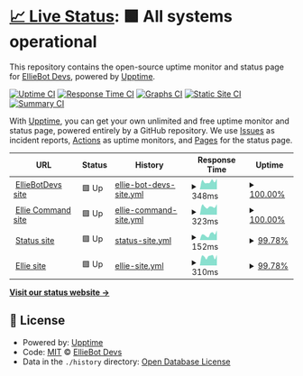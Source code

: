 # [📈 Live Status](https://EllieBotDevs.github.io/Ellie-status): <!--live status--> **🟩 All systems operational**

This repository contains the open-source uptime monitor and status page for [EllieBot Devs](https://elliebot.emotionchild.com), powered by [Upptime](https://github.com/upptime/upptime).

[![Uptime CI](https://github.com/EllieBotDevs/Ellie-status/workflows/Uptime%20CI/badge.svg)](https://github.com/EllieBotDevs/Ellie-status/actions?query=workflow%3A%22Uptime+CI%22)
[![Response Time CI](https://github.com/EllieBotDevs/Ellie-status/workflows/Response%20Time%20CI/badge.svg)](https://github.com/EllieBotDevs/Ellie-status/actions?query=workflow%3A%22Response+Time+CI%22)
[![Graphs CI](https://github.com/EllieBotDevs/Ellie-status/workflows/Graphs%20CI/badge.svg)](https://github.com/EllieBotDevs/Ellie-status/actions?query=workflow%3A%22Graphs+CI%22)
[![Static Site CI](https://github.com/EllieBotDevs/Ellie-status/workflows/Static%20Site%20CI/badge.svg)](https://github.com/EllieBotDevs/Ellie-status/actions?query=workflow%3A%22Static+Site+CI%22)
[![Summary CI](https://github.com/EllieBotDevs/Ellie-status/workflows/Summary%20CI/badge.svg)](https://github.com/EllieBotDevs/Ellie-status/actions?query=workflow%3A%22Summary+CI%22)

With [Upptime](https://upptime.js.org), you can get your own unlimited and free uptime monitor and status page, powered entirely by a GitHub repository. We use [Issues](https://github.com/EllieBotDevs/Ellie-status/issues) as incident reports, [Actions](https://github.com/EllieBotDevs/Ellie-status/actions) as uptime monitors, and [Pages](https://EllieBotDevs.github.io/Ellie-status) for the status page.

<!--start: status pages-->
<!-- This summary is generated by Upptime (https://github.com/upptime/upptime) -->
<!-- Do not edit this manually, your changes will be overwritten -->
<!-- prettier-ignore -->
| URL | Status | History | Response Time | Uptime |
| --- | ------ | ------- | ------------- | ------ |
| <img alt="" src="https://favicons.githubusercontent.com/devs.elliebot.net" height="13"> [EllieBotDevs site](https://devs.elliebot.net) | 🟩 Up | [ellie-bot-devs-site.yml](https://github.com/EllieBotDevs/Ellie-status/commits/HEAD/history/ellie-bot-devs-site.yml) | <details><summary><img alt="Response time graph" src="./graphs/ellie-bot-devs-site/response-time-week.png" height="20"> 348ms</summary><br><a href="https://status.elliebot.net/history/ellie-bot-devs-site"><img alt="Response time 433" src="https://img.shields.io/endpoint?url=https%3A%2F%2Fraw.githubusercontent.com%2FEllieBotDevs%2FEllie-status%2FHEAD%2Fapi%2Fellie-bot-devs-site%2Fresponse-time.json"></a><br><a href="https://status.elliebot.net/history/ellie-bot-devs-site"><img alt="24-hour response time 460" src="https://img.shields.io/endpoint?url=https%3A%2F%2Fraw.githubusercontent.com%2FEllieBotDevs%2FEllie-status%2FHEAD%2Fapi%2Fellie-bot-devs-site%2Fresponse-time-day.json"></a><br><a href="https://status.elliebot.net/history/ellie-bot-devs-site"><img alt="7-day response time 348" src="https://img.shields.io/endpoint?url=https%3A%2F%2Fraw.githubusercontent.com%2FEllieBotDevs%2FEllie-status%2FHEAD%2Fapi%2Fellie-bot-devs-site%2Fresponse-time-week.json"></a><br><a href="https://status.elliebot.net/history/ellie-bot-devs-site"><img alt="30-day response time 366" src="https://img.shields.io/endpoint?url=https%3A%2F%2Fraw.githubusercontent.com%2FEllieBotDevs%2FEllie-status%2FHEAD%2Fapi%2Fellie-bot-devs-site%2Fresponse-time-month.json"></a><br><a href="https://status.elliebot.net/history/ellie-bot-devs-site"><img alt="1-year response time 433" src="https://img.shields.io/endpoint?url=https%3A%2F%2Fraw.githubusercontent.com%2FEllieBotDevs%2FEllie-status%2FHEAD%2Fapi%2Fellie-bot-devs-site%2Fresponse-time-year.json"></a></details> | <details><summary><a href="https://status.elliebot.net/history/ellie-bot-devs-site">100.00%</a></summary><a href="https://status.elliebot.net/history/ellie-bot-devs-site"><img alt="All-time uptime 100.00%" src="https://img.shields.io/endpoint?url=https%3A%2F%2Fraw.githubusercontent.com%2FEllieBotDevs%2FEllie-status%2FHEAD%2Fapi%2Fellie-bot-devs-site%2Fuptime.json"></a><br><a href="https://status.elliebot.net/history/ellie-bot-devs-site"><img alt="24-hour uptime 100.00%" src="https://img.shields.io/endpoint?url=https%3A%2F%2Fraw.githubusercontent.com%2FEllieBotDevs%2FEllie-status%2FHEAD%2Fapi%2Fellie-bot-devs-site%2Fuptime-day.json"></a><br><a href="https://status.elliebot.net/history/ellie-bot-devs-site"><img alt="7-day uptime 100.00%" src="https://img.shields.io/endpoint?url=https%3A%2F%2Fraw.githubusercontent.com%2FEllieBotDevs%2FEllie-status%2FHEAD%2Fapi%2Fellie-bot-devs-site%2Fuptime-week.json"></a><br><a href="https://status.elliebot.net/history/ellie-bot-devs-site"><img alt="30-day uptime 100.00%" src="https://img.shields.io/endpoint?url=https%3A%2F%2Fraw.githubusercontent.com%2FEllieBotDevs%2FEllie-status%2FHEAD%2Fapi%2Fellie-bot-devs-site%2Fuptime-month.json"></a><br><a href="https://status.elliebot.net/history/ellie-bot-devs-site"><img alt="1-year uptime 100.00%" src="https://img.shields.io/endpoint?url=https%3A%2F%2Fraw.githubusercontent.com%2FEllieBotDevs%2FEllie-status%2FHEAD%2Fapi%2Fellie-bot-devs-site%2Fuptime-year.json"></a></details>
| <img alt="" src="https://favicons.githubusercontent.com/commands.elliebot.net" height="13"> [Ellie Command site](https://commands.elliebot.net) | 🟩 Up | [ellie-command-site.yml](https://github.com/EllieBotDevs/Ellie-status/commits/HEAD/history/ellie-command-site.yml) | <details><summary><img alt="Response time graph" src="./graphs/ellie-command-site/response-time-week.png" height="20"> 323ms</summary><br><a href="https://status.elliebot.net/history/ellie-command-site"><img alt="Response time 351" src="https://img.shields.io/endpoint?url=https%3A%2F%2Fraw.githubusercontent.com%2FEllieBotDevs%2FEllie-status%2FHEAD%2Fapi%2Fellie-command-site%2Fresponse-time.json"></a><br><a href="https://status.elliebot.net/history/ellie-command-site"><img alt="24-hour response time 408" src="https://img.shields.io/endpoint?url=https%3A%2F%2Fraw.githubusercontent.com%2FEllieBotDevs%2FEllie-status%2FHEAD%2Fapi%2Fellie-command-site%2Fresponse-time-day.json"></a><br><a href="https://status.elliebot.net/history/ellie-command-site"><img alt="7-day response time 323" src="https://img.shields.io/endpoint?url=https%3A%2F%2Fraw.githubusercontent.com%2FEllieBotDevs%2FEllie-status%2FHEAD%2Fapi%2Fellie-command-site%2Fresponse-time-week.json"></a><br><a href="https://status.elliebot.net/history/ellie-command-site"><img alt="30-day response time 351" src="https://img.shields.io/endpoint?url=https%3A%2F%2Fraw.githubusercontent.com%2FEllieBotDevs%2FEllie-status%2FHEAD%2Fapi%2Fellie-command-site%2Fresponse-time-month.json"></a><br><a href="https://status.elliebot.net/history/ellie-command-site"><img alt="1-year response time 351" src="https://img.shields.io/endpoint?url=https%3A%2F%2Fraw.githubusercontent.com%2FEllieBotDevs%2FEllie-status%2FHEAD%2Fapi%2Fellie-command-site%2Fresponse-time-year.json"></a></details> | <details><summary><a href="https://status.elliebot.net/history/ellie-command-site">100.00%</a></summary><a href="https://status.elliebot.net/history/ellie-command-site"><img alt="All-time uptime 100.00%" src="https://img.shields.io/endpoint?url=https%3A%2F%2Fraw.githubusercontent.com%2FEllieBotDevs%2FEllie-status%2FHEAD%2Fapi%2Fellie-command-site%2Fuptime.json"></a><br><a href="https://status.elliebot.net/history/ellie-command-site"><img alt="24-hour uptime 100.00%" src="https://img.shields.io/endpoint?url=https%3A%2F%2Fraw.githubusercontent.com%2FEllieBotDevs%2FEllie-status%2FHEAD%2Fapi%2Fellie-command-site%2Fuptime-day.json"></a><br><a href="https://status.elliebot.net/history/ellie-command-site"><img alt="7-day uptime 100.00%" src="https://img.shields.io/endpoint?url=https%3A%2F%2Fraw.githubusercontent.com%2FEllieBotDevs%2FEllie-status%2FHEAD%2Fapi%2Fellie-command-site%2Fuptime-week.json"></a><br><a href="https://status.elliebot.net/history/ellie-command-site"><img alt="30-day uptime 100.00%" src="https://img.shields.io/endpoint?url=https%3A%2F%2Fraw.githubusercontent.com%2FEllieBotDevs%2FEllie-status%2FHEAD%2Fapi%2Fellie-command-site%2Fuptime-month.json"></a><br><a href="https://status.elliebot.net/history/ellie-command-site"><img alt="1-year uptime 100.00%" src="https://img.shields.io/endpoint?url=https%3A%2F%2Fraw.githubusercontent.com%2FEllieBotDevs%2FEllie-status%2FHEAD%2Fapi%2Fellie-command-site%2Fuptime-year.json"></a></details>
| <img alt="" src="https://favicons.githubusercontent.com/status.elliebot.net" height="13"> [Status site](https://status.elliebot.net) | 🟩 Up | [status-site.yml](https://github.com/EllieBotDevs/Ellie-status/commits/HEAD/history/status-site.yml) | <details><summary><img alt="Response time graph" src="./graphs/status-site/response-time-week.png" height="20"> 152ms</summary><br><a href="https://status.elliebot.net/history/status-site"><img alt="Response time 213" src="https://img.shields.io/endpoint?url=https%3A%2F%2Fraw.githubusercontent.com%2FEllieBotDevs%2FEllie-status%2FHEAD%2Fapi%2Fstatus-site%2Fresponse-time.json"></a><br><a href="https://status.elliebot.net/history/status-site"><img alt="24-hour response time 251" src="https://img.shields.io/endpoint?url=https%3A%2F%2Fraw.githubusercontent.com%2FEllieBotDevs%2FEllie-status%2FHEAD%2Fapi%2Fstatus-site%2Fresponse-time-day.json"></a><br><a href="https://status.elliebot.net/history/status-site"><img alt="7-day response time 152" src="https://img.shields.io/endpoint?url=https%3A%2F%2Fraw.githubusercontent.com%2FEllieBotDevs%2FEllie-status%2FHEAD%2Fapi%2Fstatus-site%2Fresponse-time-week.json"></a><br><a href="https://status.elliebot.net/history/status-site"><img alt="30-day response time 213" src="https://img.shields.io/endpoint?url=https%3A%2F%2Fraw.githubusercontent.com%2FEllieBotDevs%2FEllie-status%2FHEAD%2Fapi%2Fstatus-site%2Fresponse-time-month.json"></a><br><a href="https://status.elliebot.net/history/status-site"><img alt="1-year response time 213" src="https://img.shields.io/endpoint?url=https%3A%2F%2Fraw.githubusercontent.com%2FEllieBotDevs%2FEllie-status%2FHEAD%2Fapi%2Fstatus-site%2Fresponse-time-year.json"></a></details> | <details><summary><a href="https://status.elliebot.net/history/status-site">99.78%</a></summary><a href="https://status.elliebot.net/history/status-site"><img alt="All-time uptime 99.93%" src="https://img.shields.io/endpoint?url=https%3A%2F%2Fraw.githubusercontent.com%2FEllieBotDevs%2FEllie-status%2FHEAD%2Fapi%2Fstatus-site%2Fuptime.json"></a><br><a href="https://status.elliebot.net/history/status-site"><img alt="24-hour uptime 100.00%" src="https://img.shields.io/endpoint?url=https%3A%2F%2Fraw.githubusercontent.com%2FEllieBotDevs%2FEllie-status%2FHEAD%2Fapi%2Fstatus-site%2Fuptime-day.json"></a><br><a href="https://status.elliebot.net/history/status-site"><img alt="7-day uptime 99.78%" src="https://img.shields.io/endpoint?url=https%3A%2F%2Fraw.githubusercontent.com%2FEllieBotDevs%2FEllie-status%2FHEAD%2Fapi%2Fstatus-site%2Fuptime-week.json"></a><br><a href="https://status.elliebot.net/history/status-site"><img alt="30-day uptime 99.93%" src="https://img.shields.io/endpoint?url=https%3A%2F%2Fraw.githubusercontent.com%2FEllieBotDevs%2FEllie-status%2FHEAD%2Fapi%2Fstatus-site%2Fuptime-month.json"></a><br><a href="https://status.elliebot.net/history/status-site"><img alt="1-year uptime 99.93%" src="https://img.shields.io/endpoint?url=https%3A%2F%2Fraw.githubusercontent.com%2FEllieBotDevs%2FEllie-status%2FHEAD%2Fapi%2Fstatus-site%2Fuptime-year.json"></a></details>
| <img alt="" src="https://favicons.githubusercontent.com/www.elliebot.net" height="13"> [Ellie site](https://www.elliebot.net) | 🟩 Up | [ellie-site.yml](https://github.com/EllieBotDevs/Ellie-status/commits/HEAD/history/ellie-site.yml) | <details><summary><img alt="Response time graph" src="./graphs/ellie-site/response-time-week.png" height="20"> 310ms</summary><br><a href="https://status.elliebot.net/history/ellie-site"><img alt="Response time 369" src="https://img.shields.io/endpoint?url=https%3A%2F%2Fraw.githubusercontent.com%2FEllieBotDevs%2FEllie-status%2FHEAD%2Fapi%2Fellie-site%2Fresponse-time.json"></a><br><a href="https://status.elliebot.net/history/ellie-site"><img alt="24-hour response time 366" src="https://img.shields.io/endpoint?url=https%3A%2F%2Fraw.githubusercontent.com%2FEllieBotDevs%2FEllie-status%2FHEAD%2Fapi%2Fellie-site%2Fresponse-time-day.json"></a><br><a href="https://status.elliebot.net/history/ellie-site"><img alt="7-day response time 310" src="https://img.shields.io/endpoint?url=https%3A%2F%2Fraw.githubusercontent.com%2FEllieBotDevs%2FEllie-status%2FHEAD%2Fapi%2Fellie-site%2Fresponse-time-week.json"></a><br><a href="https://status.elliebot.net/history/ellie-site"><img alt="30-day response time 369" src="https://img.shields.io/endpoint?url=https%3A%2F%2Fraw.githubusercontent.com%2FEllieBotDevs%2FEllie-status%2FHEAD%2Fapi%2Fellie-site%2Fresponse-time-month.json"></a><br><a href="https://status.elliebot.net/history/ellie-site"><img alt="1-year response time 369" src="https://img.shields.io/endpoint?url=https%3A%2F%2Fraw.githubusercontent.com%2FEllieBotDevs%2FEllie-status%2FHEAD%2Fapi%2Fellie-site%2Fresponse-time-year.json"></a></details> | <details><summary><a href="https://status.elliebot.net/history/ellie-site">99.78%</a></summary><a href="https://status.elliebot.net/history/ellie-site"><img alt="All-time uptime 99.94%" src="https://img.shields.io/endpoint?url=https%3A%2F%2Fraw.githubusercontent.com%2FEllieBotDevs%2FEllie-status%2FHEAD%2Fapi%2Fellie-site%2Fuptime.json"></a><br><a href="https://status.elliebot.net/history/ellie-site"><img alt="24-hour uptime 100.00%" src="https://img.shields.io/endpoint?url=https%3A%2F%2Fraw.githubusercontent.com%2FEllieBotDevs%2FEllie-status%2FHEAD%2Fapi%2Fellie-site%2Fuptime-day.json"></a><br><a href="https://status.elliebot.net/history/ellie-site"><img alt="7-day uptime 99.78%" src="https://img.shields.io/endpoint?url=https%3A%2F%2Fraw.githubusercontent.com%2FEllieBotDevs%2FEllie-status%2FHEAD%2Fapi%2Fellie-site%2Fuptime-week.json"></a><br><a href="https://status.elliebot.net/history/ellie-site"><img alt="30-day uptime 99.94%" src="https://img.shields.io/endpoint?url=https%3A%2F%2Fraw.githubusercontent.com%2FEllieBotDevs%2FEllie-status%2FHEAD%2Fapi%2Fellie-site%2Fuptime-month.json"></a><br><a href="https://status.elliebot.net/history/ellie-site"><img alt="1-year uptime 99.94%" src="https://img.shields.io/endpoint?url=https%3A%2F%2Fraw.githubusercontent.com%2FEllieBotDevs%2FEllie-status%2FHEAD%2Fapi%2Fellie-site%2Fuptime-year.json"></a></details>

<!--end: status pages-->

[**Visit our status website →**](https://EllieBotDevs.github.io/Ellie-status)

## 📄 License

- Powered by: [Upptime](https://github.com/upptime/upptime)
- Code: [MIT](./LICENSE) © [EllieBot Devs](https://elliebot.emotionchild.com)
- Data in the `./history` directory: [Open Database License](https://opendatacommons.org/licenses/odbl/1-0/)
